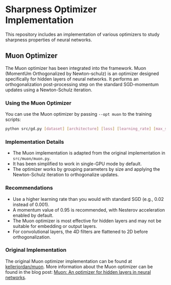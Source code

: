 # Sharpness Optimizer Implementation

This repository includes an implementation of various optimizers to study sharpness properties of neural networks.

## Muon Optimizer

The Muon optimizer has been integrated into the framework. Muon (MomentUm Orthogonalized by Newton-schulz) is an optimizer 
designed specifically for hidden layers of neural networks. It performs an orthogonalization post-processing step on 
the standard SGD-momentum updates using a Newton-Schulz iteration.

### Using the Muon Optimizer

You can use the Muon optimizer by passing `--opt muon` to the training scripts:

```bash
python src/gd.py [dataset] [architecture] [loss] [learning_rate] [max_steps] --opt muon --beta 0.95
```

### Implementation Details

- The Muon implementation is adapted from the original implementation in `src/muon/muon.py`.
- It has been simplified to work in single-GPU mode by default.
- The optimizer works by grouping parameters by size and applying the Newton-Schulz iteration to orthogonalize updates.

### Recommendations

- Use a higher learning rate than you would with standard SGD (e.g., 0.02 instead of 0.001).
- A momentum value of 0.95 is recommended, with Nesterov acceleration enabled by default.
- The Muon optimizer is most effective for hidden layers and may not be suitable for embedding or output layers.
- For convolutional layers, the 4D filters are flattened to 2D before orthogonalization.

### Original Implementation

The original Muon optimizer implementation can be found at [kellerjordan/muon](https://github.com/kellerjordan/muon).
More information about the Muon optimizer can be found in the blog post: [Muon: An optimizer for hidden layers in neural networks](https://kellerjordan.github.io/posts/muon/). 